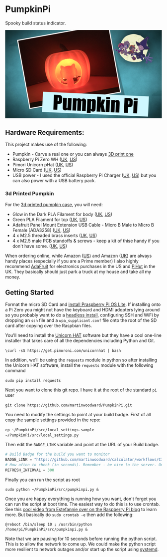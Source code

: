 # PumpkinPi
Spooky build status indicator.

<img src="images/pumpkinpi-title.png" alt="Pumpkin Pi" width="640" border="0" />

## Hardware Requirements:
This project makes use of the following:
 - Pumpkin - Carve a real one or you can always [3D print one](#3d-printed-pumpkin)
 - Raspberry Pi Zero WH  ([UK](https://amzn.to/33rmXEc), [US](https://amzn.to/3lcQLul))
 - Pimori Unicorn pHat  ([UK](https://amzn.to/3l8rPnR), [US](https://amzn.to/30wEWaG))
 - Micro SD Card  ([UK](https://amzn.to/2SoRagP), [US](https://amzn.to/2GeMWWT))
 - USB power - I used the official Raspberry Pi Charger ([UK](https://amzn.to/33qvreN), [US](https://amzn.to/36yKkh4)) but you can also power with a USB battery pack.

 ### 3d Printed Pumpkin
 For the [3d printed pumpkin case](stl/), you will need:
  - Glow in the Dark PLA Filament for body  ([UK](https://amzn.to/2SmQzwj), [US]())
  - Green PLA Filament for top  ([UK](https://amzn.to/2GeMlo7), [US](https://amzn.to/30vuAHX))
  - Adafruit Panel Mount Extension USB Cable - Micro B Male to Micro B Female [ADA3258] ([UK](https://amzn.to/3irYgf9), [US](https://amzn.to/34pR51V))
  - 4 x M2.5 threaded brass inserts ([UK](https://amzn.to/3ixudCK), [US](https://amzn.to/33rnYw0))
  - 4 x M2.5 male PCB standoffs & screws - keep a kit of thise handy if you don't have some. ([UK](https://amzn.to/3cYGkYE), [US](https://amzn.to/3l8VDk8))

When ordering online, while Amazon ([US](https://amzn.to/2CUGild)) and Amazon ([UK](https://amzn.to/2PbHDtz)) are always handy places (especially if you are a Prime member) I also highly recommend [AdaFruit](https://www.adafruit.com/) for electronics purchases in the US and [PiHut](https://thepihut.com/) in the UK. They basically should just park a truck at my house and take all my money.

## Getting Started

Format the micro SD Card and [install Praspberry Pi OS Lite](https://www.raspberrypi.org/downloads/raspberry-pi-os/). If installing onto a Pi Zero you might not have the keyboard and HDMI adopters lying around so you probably want to do a [headless install](https://www.raspberrypi.org/documentation/configuration/wireless/headless.md), configuring SSH and WiFi by dropping an `ssh` file and a `wpa_supplicant.conf` file onto the root of the SD card after copying over the Raspbian files.

You'll need to install the [Unicorn HAT](https://github.com/pimoroni/unicorn-hat) software but they have a cool one-line installer that takes care of all the dependencies including Python and Git.

``\curl -sS https://get.pimoroni.com/unicornhat | bash``

In addition, we'll be using the ``requests`` module in python so after installing the Unicorn HAT software, install the ``requests`` module with the following command

``sudo pip install requests``

Next you want to clone this git repo. I have it at the root of the standard ``pi`` user

``git clone https://github.com/martinwoodward/PumpkinPi.git``

You need to modify the settings to point at your build badge. First of all copy the sample settings provided in the repo:

``cp ~/PumpkinPi/src/local_settings.sample ~/PumpkinPi/src/local_settings.py``

Then edit the ``BADGE_LINK`` variable and point at the URL of your Build badge.

```python
# Build Badge for the build you want to monitor
BADGE_LINK = "https://github.com/martinwoodward/calculator/workflows/CI/badge.svg?branch=main"
# How often to check (in seconds). Remember - be nice to the server. Once every 5 minutes is plenty.
REFRESH_INTERVAL = 300
```

Finally you can run the script as root

```
sudo python ~/PumpkinPi/src/pumpkinpi.py &
```

Once you are happy everything is running how you want, don't forget you can run the script at boot time. The easiest way to do this is to use crontab. See this [cool video from Estefannie over on the Raspberry Pi blog](https://www.raspberrypi.org/blog/how-to-run-a-script-at-start-up-on-a-raspberry-pi-using-crontab/) to learn more.  But basically do ``sudo crontab -e`` then add the following:

```
@reboot /bin/sleep 10 ; /usr/bin/python /home/pi/PumpkinPi/src/pumpkinpi.py &

```

Note that we are pausing for 10 seconds before running the python script. This is to allow the network to come up. We could make the python script more resilient to network outages and/or start up the script using [systemd](https://www.raspberrypi.org/documentation/linux/usage/systemd.md).



